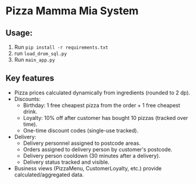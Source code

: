 # Pizza Mamma Mia System


## Usage:
1. Run `pip install -r requirements.txt`
2. run `load_drom_sql.py`
3. Run `main_app.py`

## Key features
- Pizza prices calculated dynamically from ingredients (rounded to 2 dp).
- Discounts:
  - Birthday: 1 free cheapest pizza from the order + 1 free cheapest drink.
  - Loyalty: 10% off after customer has bought 10 pizzas (tracked over time).
  - One-time discount codes (single-use tracked).
- Delivery:
  - Delivery personnel assigned to postcode areas.
  - Orders assigned to delivery person by customer's postcode.
  - Delivery person cooldown (30 minutes after a delivery).
  - Delivery status tracked and visible.
- Business views (PizzaMenu, CustomerLoyalty, etc.) provide calculated/aggregated data.